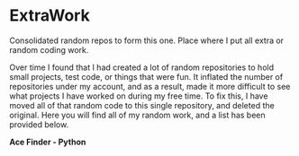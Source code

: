 # ExtraWork
Consolidated random repos to form this one. Place where I put all extra or random coding work.

Over time I found that I had created a lot of random repositories to hold small projects, test code, or things that were fun. It inflated the number of repositories under my account, and as a result, made it more difficult to see what projects I have worked on during my free time. To fix this, I have moved all of that random code to this single repository, and deleted the original. Here you will find all of my random work, and a list has been provided below.

**Ace Finder - Python**
